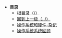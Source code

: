 * **目录**
  * [根目录（/）](/README)
  * [回到上一级（../）](/README)
  * [操作系统和硬件-杂记](/study/操作系统和硬件/操作系统和硬件-杂记)
  * [操作系统系统回顾](/study/操作系统和硬件/操作系统系统回顾)